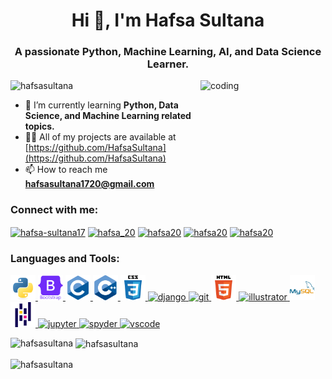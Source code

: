 <!-- Main Title -->
<h1 align="center">Hi 👋, I'm Hafsa Sultana</h1>
<!-- Sub-title -->
<h3 align="center">A passionate Python, Machine Learning, AI, and Data Science Learner.</h3>

<!-- Profile Image -->
<img align="right" alt="coding" width="200" height="200" src="https://i.pinimg.com/236x/d8/81/a1/d881a11af5cc0ac044fc908316ba400b.jpg">

<!-- Profile Views Counter -->
<p align="left">
    <img src="https://komarev.com/ghpvc/?username=hafsasultana&label=Profile%20views&color=0e75b6&style=flat" alt="hafsasultana" />
</p>

<!-- About Me Section -->
- 🌱 I’m currently learning **Python, Data Science, and Machine Learning related topics.**
- 👨‍💻 All of my projects are available at [https://github.com/HafsaSultana](https://github.com/HafsaSultana)
- 📫 How to reach me **hafsasultana1720@gmail.com**

<!-- Connect With Me Section -->
<h3 align="left">Connect with me:</h3>
<p align="left">
<a href="https://linkedin.com/in/hafsa-sultana17" target="blank"><img align="center" src="https://raw.githubusercontent.com/rahuldkjain/github-profile-readme-generator/master/src/images/icons/Social/linked-in-alt.svg" alt="hafsa-sultana17" height="30" width="40" /></a>
<a href="https://dribbble.com/hafsa_20" target="blank"><img align="center" src="https://raw.githubusercontent.com/rahuldkjain/github-profile-readme-generator/master/src/images/icons/Social/dribbble.svg" alt="hafsa_20" height="30" width="40" /></a>
<a href="https://www.hackerrank.com/hafsa20" target="blank"><img align="center" src="https://raw.githubusercontent.com/rahuldkjain/github-profile-readme-generator/master/src/images/icons/Social/hackerrank.svg" alt="hafsa20" height="30" width="40" /></a>
<a href="https://codeforces.com/profile/hafsa20" target="blank"><img align="center" src="https://raw.githubusercontent.com/rahuldkjain/github-profile-readme-generator/master/src/images/icons/Social/codeforces.svg" alt="hafsa20" height="30" width="40" /></a>
<a href="https://www.leetcode.com/hafsa20" target="blank"><img align="center" src="https://raw.githubusercontent.com/rahuldkjain/github-profile-readme-generator/master/src/images/icons/Social/leet-code.svg" alt="hafsa20" height="30" width="40" /></a>
</p>

<!-- Languages and Tools Section -->
<h3 align="left">Languages and Tools:</h3>
<p align="left">
    <!-- Python -->
    <a href="https://www.python.org" target="_blank" rel="noreferrer">
        <img src="https://raw.githubusercontent.com/devicons/devicon/master/icons/python/python-original.svg" alt="python" width="40" height="40" />
    </a>
    <!-- Bootstrap -->
    <a href="https://getbootstrap.com" target="_blank" rel="noreferrer">
        <img src="https://raw.githubusercontent.com/devicons/devicon/master/icons/bootstrap/bootstrap-plain-wordmark.svg" alt="bootstrap" width="40" height="40" />
    </a>
    <!-- C -->
    <a href="https://www.cprogramming.com/" target="_blank" rel="noreferrer">
        <img src="https://raw.githubusercontent.com/devicons/devicon/master/icons/c/c-original.svg" alt="c" width="40" height="40" />
    </a>
    <!-- C++ -->
    <a href="https://www.w3schools.com/cpp/" target="_blank" rel="noreferrer">
        <img src="https://raw.githubusercontent.com/devicons/devicon/master/icons/cplusplus/cplusplus-original.svg" alt="cplusplus" width="40" height="40" />
    </a>
    <!-- CSS -->
    <a href="https://www.w3schools.com/css/" target="_blank" rel="noreferrer">
        <img src="https://raw.githubusercontent.com/devicons/devicon/master/icons/css3/css3-original-wordmark.svg" alt="css3" width="40" height="40" />
    </a>
    <!-- Django -->
    <a href="https://www.djangoproject.com/" target="_blank" rel="noreferrer">
        <img src="https://cdn.worldvectorlogo.com/logos/django.svg" alt="django" width="40" height="40" />
    </a>
    <!-- Git -->
    <a href="https://git-scm.com/" target="_blank" rel="noreferrer">
        <img src="https://www.vectorlogo.zone/logos/git-scm/git-scm-icon.svg" alt="git" width="40" height="40" />
    </a>
    <!-- HTML -->
    <a href="https://www.w3.org/html/" target="_blank" rel="noreferrer">
        <img src="https://raw.githubusercontent.com/devicons/devicon/master/icons/html5/html5-original-wordmark.svg" alt="html5" width="40" height="40" />
    </a>
    <!-- Adobe Illustrator -->
    <a href="https://www.adobe.com/in/products/illustrator.html" target="_blank" rel="noreferrer">
        <img src="https://www.vectorlogo.zone/logos/adobe_illustrator/adobe_illustrator-icon.svg" alt="illustrator" width="40" height="40" />
    </a>
    <!-- MySQL -->
    <a href="https://www.mysql.com/" target="_blank" rel="noreferrer">
        <img src="https://raw.githubusercontent.com/devicons/devicon/master/icons/mysql/mysql-original-wordmark.svg" alt="mysql" width="40" height="40" />
    </a>
    <!-- Pandas -->
    <a href="https://pandas.pydata.org/" target="_blank" rel="noreferrer">
        <img src="https://raw.githubusercontent.com/devicons/devicon/2ae2a900d2f041da66e950e4d48052658d850630/icons/pandas/pandas-original.svg" alt="pandas" width="40" height="40" />
    </a>
    <!-- Jupyter -->
    <a href="https://jupyter.org/" target="_blank" rel="noreferrer">
        <img src="https://upload.wikimedia.org/wikipedia/commons/3/38/Jupyter_logo.svg" alt="jupyter" width="40" height="40" />
    </a>
    <!-- Spyder -->
    <a href="https://www.spyder-ide.org/" target="_blank" rel="noreferrer">
        <img src="https://upload.wikimedia.org/wikipedia/commons/7/7e/Spyder_logo.svg" alt="spyder" width="40" height="40" />
    </a>
    <!-- VSCode -->
    <a href="https://code.visualstudio.com/" target="_blank" rel="noreferrer">
        <img src="https://code.visualstudio.com/favicon.ico" alt="vscode" width="40" height="40" />
    </a>
    <!-- Uncommented Sections for MATLAB and Postman -->
    <!--
    <a href="https://www.mathworks.com/" target="_blank" rel="noreferrer">
        <img src="https://upload.wikimedia.org/wikipedia/commons/2/21/Matlab_Logo.png" alt="matlab" width="40" height="40" />
    </a>
    <a href="https://postman.com" target="_blank" rel="noreferrer">
        <img src="https://www.vectorlogo.zone/logos/getpostman/getpostman-icon.svg" alt="postman" width="40" height="40" />
    </a>
    <a href="https://www.anaconda.com/" target="_blank" rel="noreferrer">
        <img src="https://upload.wikimedia.org/wikipedia/en/c/cd/Anaconda_Logo.png" alt="anaconda" width="40" height="40" />
    </a>
    -->
</p>

<!-- GitHub Stats Section -->
<p>
    <!-- Top Languages -->
    <img align="left" src="https://github-readme-stats.vercel.app/api/top-langs?username=hafsasultana&show_icons=true&locale=en&layout=compact" alt="hafsasultana" />
</p>
<p>
    <!-- GitHub Stats -->
    &nbsp;<img align="center" src="https://github-readme-stats.vercel.app/api?username=hafsasultana&show_icons=true&locale=en" alt="hafsasultana" />
</p>
<p>
    <!-- GitHub Streak Stats -->
    <img align="center" src="https://github-readme-streak-stats.herokuapp.com/?user=hafsasultana&" alt="hafsasultana" />
</p>
